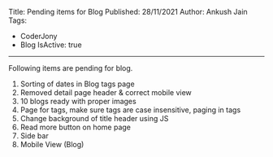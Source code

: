 Title: Pending items for Blog
Published: 28/11/2021
Author: Ankush Jain
Tags:
  - CoderJony
  - Blog
IsActive: true
---
Following items are pending for blog.
1. Sorting of dates in Blog  tags page
2. Removed detail page header & correct mobile view
3. 10 blogs ready with proper images
4. Page for tags, make sure tags are case insensitive, paging in tags
5. Change background of title header using JS
6. Read more button on home page
7. Side bar
8. Mobile View (Blog)
